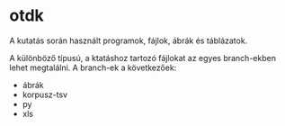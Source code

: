 # otdk
A kutatás során használt programok, fájlok, ábrák és táblázatok.

A különböző típusú, a ktatáshoz tartozó fájlokat az egyes branch-ekben lehet megtalálni.
A branch-ek a következőek:
- ábrák
- korpusz-tsv
- py
- xls

